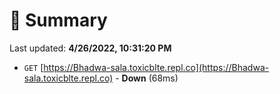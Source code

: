 # 📖 Summary
Last updated: **4/26/2022, 10:31:20 PM**

- `GET` [https://Bhadwa-sala.toxicblte.repl.co](https://Bhadwa-sala.toxicblte.repl.co) - **Down** (68ms)
